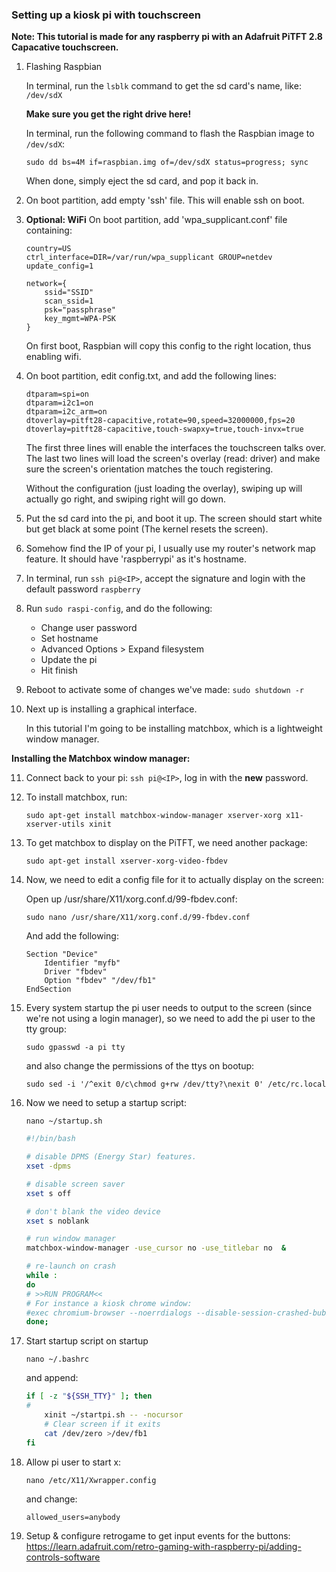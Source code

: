 ### Setting up a kiosk pi with touchscreen
**Note: This tutorial is made for any raspberry pi with an Adafruit PiTFT 2.8 Capacative touchscreen.**

1. Flashing Raspbian

    In terminal, run the `lsblk` command to get the sd card's name, like: `/dev/sdX`

    **Make sure you get the right drive here!**

    In terminal, run the following command to flash the Raspbian image to `/dev/sdX`:
    ```
    sudo dd bs=4M if=raspbian.img of=/dev/sdX status=progress; sync
    ```

    When done, simply eject the sd card, and pop it back in.

2. On boot partition, add empty 'ssh' file. This will enable ssh on boot.

3. **Optional: WiFi** On boot partition, add 'wpa_supplicant.conf' file containing:

    ```
    country=US
    ctrl_interface=DIR=/var/run/wpa_supplicant GROUP=netdev
    update_config=1

    network={
        ssid="SSID"
        scan_ssid=1
        psk="passphrase"
        key_mgmt=WPA-PSK
    }
    ```

    On first boot, Raspbian will copy this config to the right location, thus enabling wifi.

4. On boot partition, edit config.txt, and add the following lines:

    ```
    dtparam=spi=on
    dtparam=i2c1=on
    dtparam=i2c_arm=on
    dtoverlay=pitft28-capacitive,rotate=90,speed=32000000,fps=20
    dtoverlay=pitft28-capacitive,touch-swapxy=true,touch-invx=true
    ```

    The first three lines will enable the interfaces the touchscreen talks over.
    The last two lines will load the screen's overlay (read: driver) and make sure the screen's orientation matches the touch registering.
    
    Without the configuration (just loading the overlay), swiping up will actually go right, and swiping right will go down.


5. Put the sd card into the pi, and boot it up. The screen should start white but get black at some point (The kernel resets the screen).

6. Somehow find the IP of your pi, I usually use my router's network map feature. It should have 'raspberrypi' as it's hostname.

7. In terminal, run `ssh pi@<IP>`, accept the signature and login with the default password `raspberry`

8. Run `sudo raspi-config`, and do the following:
    * Change user password
    * Set hostname
    * Advanced Options > Expand filesystem
    * Update the pi
    * Hit finish

9. Reboot to activate some of changes we've made: `sudo shutdown -r`

10. Next up is installing a graphical interface.

    In this tutorial I'm going to be installing matchbox, which is a lightweight window manager.

**Installing the Matchbox window manager:**

11. Connect back to your pi: `ssh pi@<IP>`, log in with the **new** password.

12. To install matchbox, run:

    ```
    sudo apt-get install matchbox-window-manager xserver-xorg x11-xserver-utils xinit
    ```

13. To get matchbox to display on the PiTFT, we need another package:

    ```
    sudo apt-get install xserver-xorg-video-fbdev
    ```

14. Now, we need to edit a config file for it to actually display on the screen:

    Open up /usr/share/X11/xorg.conf.d/99-fbdev.conf:

    ```
    sudo nano /usr/share/X11/xorg.conf.d/99-fbdev.conf 
    ```

    And add the following:

    ```
    Section "Device"  
        Identifier "myfb"
        Driver "fbdev"
        Option "fbdev" "/dev/fb1"
    EndSection
    ```

15. Every system startup the pi user needs to output to the screen (since we're not using a login manager), so we need to add the pi user to the tty group:

    ```
    sudo gpasswd -a pi tty
    ```

    and also change the permissions of the ttys on bootup:

    ```
    sudo sed -i '/^exit 0/c\chmod g+rw /dev/tty?\nexit 0' /etc/rc.local
    ```

16. Now we need to setup a startup script:

    ```
    nano ~/startup.sh
    ```

    ```bash
    #!/bin/bash

    # disable DPMS (Energy Star) features.
    xset -dpms

    # disable screen saver
    xset s off

    # don't blank the video device
    xset s noblank

    # run window manager
    matchbox-window-manager -use_cursor no -use_titlebar no  &

    # re-launch on crash
    while :
    do
    # >>RUN PROGRAM<<
    # For instance a kiosk chrome window:
    #exec chromium-browser --noerrdialogs --disable-session-crashed-bubble --disable-infobars --disable-translate --disable-cache --disk-cache-dir=/dev/null --disk-cache-size=1 --app=[url]
    done;
    ```

17. Start startup script on startup

    ```
    nano ~/.bashrc
    ```

    and append:

    ```bash
    if [ -z "${SSH_TTY}" ]; then
    # 
        xinit ~/startpi.sh -- -nocursor
        # Clear screen if it exits   
        cat /dev/zero >/dev/fb1
    fi
    ```
18. Allow pi user to start x:

    ```
    nano /etc/X11/Xwrapper.config
    ```

    and change:

    ```
    allowed_users=anybody
    ```
19. Setup & configure retrogame to get input events for the buttons:
https://learn.adafruit.com/retro-gaming-with-raspberry-pi/adding-controls-software

